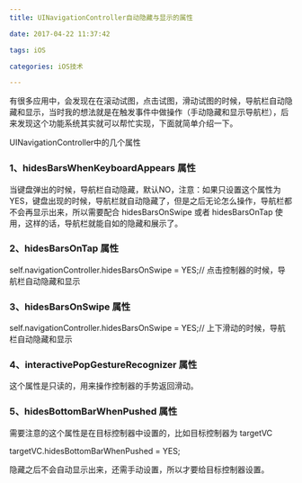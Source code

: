 ```yaml
---
title: UINavigationController自动隐藏与显示的属性

date: 2017-04-22 11:37:42

tags: iOS

categories: iOS技术

---
```


有很多应用中，会发现在在滚动试图，点击试图，滑动试图的时候，导航栏自动隐藏和显示，当时我的想法就是在触发事件中做操作（手动隐藏和显示导航栏），后来发现这个功能系统其实就可以帮忙实现，下面就简单介绍一下。

UINavigationController中的几个属性

### 1、hidesBarsWhenKeyboardAppears 属性

当键盘弹出的时候，导航栏自动隐藏，默认NO，注意：如果只设置这个属性为YES，键盘出现的时候，导航栏就自动隐藏了，但是之后无论怎么操作，导航栏都不会再显示出来，所以需要配合 hidesBarsOnSwipe 或者 hidesBarsOnTap 使用，这样的话，导航栏就能自如的隐藏和展示了。

### 2、hidesBarsOnTap 属性

self.navigationController.hidesBarsOnSwipe = YES;// 点击控制器的时候，导航栏自动隐藏和显示

### 3、hidesBarsOnSwipe 属性

self.navigationController.hidesBarsOnSwipe = YES;// 上下滑动的时候，导航栏自动隐藏和显示

### 4、interactivePopGestureRecognizer 属性

这个属性是只读的，用来操作控制器的手势返回滑动。

### 5、hidesBottomBarWhenPushed 属性

需要注意的这个属性是在目标控制器中设置的，比如目标控制器为 targetVC

targetVC.hidesBottomBarWhenPushed = YES;

隐藏之后不会自动显示出来，还需手动设置，所以才要给目标控制器设置。
